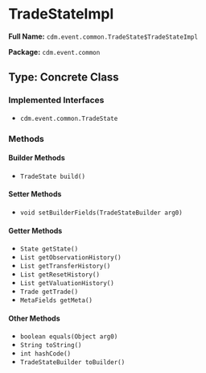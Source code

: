 # TradeStateImpl

**Full Name:** `cdm.event.common.TradeState$TradeStateImpl`

**Package:** `cdm.event.common`

## Type: Concrete Class

### Implemented Interfaces

- `cdm.event.common.TradeState`

### Methods

#### Builder Methods

- `TradeState build()`

#### Setter Methods

- `void setBuilderFields(TradeStateBuilder arg0)`

#### Getter Methods

- `State getState()`
- `List getObservationHistory()`
- `List getTransferHistory()`
- `List getResetHistory()`
- `List getValuationHistory()`
- `Trade getTrade()`
- `MetaFields getMeta()`

#### Other Methods

- `boolean equals(Object arg0)`
- `String toString()`
- `int hashCode()`
- `TradeStateBuilder toBuilder()`

